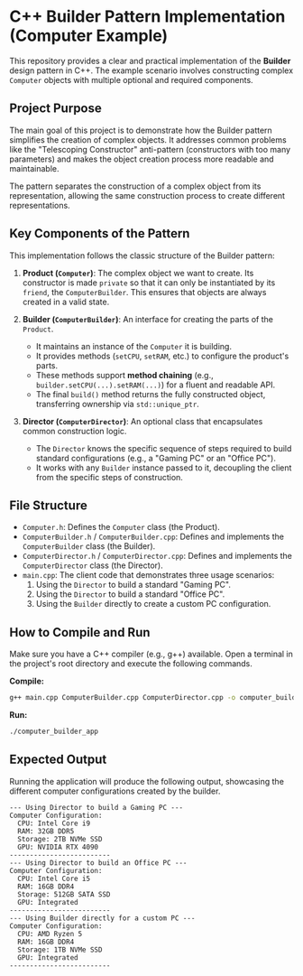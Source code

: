

# C++ Builder Pattern Implementation (Computer Example)

This repository provides a clear and practical implementation of the **Builder** design pattern in C++. The example scenario involves constructing complex `Computer` objects with multiple optional and required components.

## Project Purpose

The main goal of this project is to demonstrate how the Builder pattern simplifies the creation of complex objects. It addresses common problems like the "Telescoping Constructor" anti-pattern (constructors with too many parameters) and makes the object creation process more readable and maintainable.

The pattern separates the construction of a complex object from its representation, allowing the same construction process to create different representations.

## Key Components of the Pattern

This implementation follows the classic structure of the Builder pattern:

1.  **Product (`Computer`)**: The complex object we want to create. Its constructor is made `private` so that it can only be instantiated by its `friend`, the `ComputerBuilder`. This ensures that objects are always created in a valid state.

2.  **Builder (`ComputerBuilder`)**: An interface for creating the parts of the `Product`.
    -   It maintains an instance of the `Computer` it is building.
    -   It provides methods (`setCPU`, `setRAM`, etc.) to configure the product's parts.
    -   These methods support **method chaining** (e.g., `builder.setCPU(...).setRAM(...)`) for a fluent and readable API.
    -   The final `build()` method returns the fully constructed object, transferring ownership via `std::unique_ptr`.

3.  **Director (`ComputerDirector`)**: An optional class that encapsulates common construction logic.
    -   The `Director` knows the specific sequence of steps required to build standard configurations (e.g., a "Gaming PC" or an "Office PC").
    -   It works with any `Builder` instance passed to it, decoupling the client from the specific steps of construction.

## File Structure

-   `Computer.h`: Defines the `Computer` class (the Product).
-   `ComputerBuilder.h` / `ComputerBuilder.cpp`: Defines and implements the `ComputerBuilder` class (the Builder).
-   `ComputerDirector.h` / `ComputerDirector.cpp`: Defines and implements the `ComputerDirector` class (the Director).
-   `main.cpp`: The client code that demonstrates three usage scenarios:
     1.  Using the `Director` to build a standard "Gaming PC".
     2.  Using the `Director` to build a standard "Office PC".
     3.  Using the `Builder` directly to create a custom PC configuration.

## How to Compile and Run

Make sure you have a C++ compiler (e.g., g++) available. Open a terminal in the project's root directory and execute the following commands.

**Compile:**
```bash
g++ main.cpp ComputerBuilder.cpp ComputerDirector.cpp -o computer_builder_app
```

**Run:**
```bash
./computer_builder_app
```


## Expected Output

Running the application will produce the following output, showcasing the different computer configurations created by the builder.

```
--- Using Director to build a Gaming PC ---
Computer Configuration:
  CPU: Intel Core i9
  RAM: 32GB DDR5
  Storage: 2TB NVMe SSD
  GPU: NVIDIA RTX 4090
-------------------------
--- Using Director to build an Office PC ---
Computer Configuration:
  CPU: Intel Core i5
  RAM: 16GB DDR4
  Storage: 512GB SATA SSD
  GPU: Integrated
-------------------------
--- Using Builder directly for a custom PC ---
Computer Configuration:
  CPU: AMD Ryzen 5
  RAM: 16GB DDR4
  Storage: 1TB NVMe SSD
  GPU: Integrated
-------------------------
```
